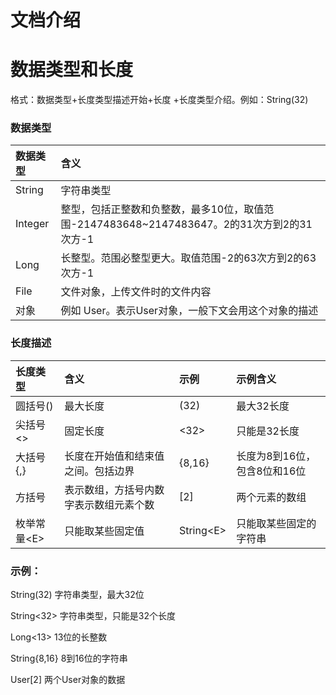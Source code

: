 # 文档介绍

# 数据类型和长度

格式：数据类型+长度类型描述开始+长度 +长度类型介绍。例如：String\(32\)

### 数据类型

| 数据类型 | 含义 |
| :--- | :--- |
| String | 字符串类型 |
| Integer | 整型，包括正整数和负整数，最多10位，取值范围-2147483648~2147483647。2的31次方到2的31次方-1 |
| Long | 长整型。范围必整型更大。取值范围-2的63次方到2的63次方-1 |
| File | 文件对象，上传文件时的文件内容 |
| 对象 | 例如 User。表示User对象，一般下文会用这个对象的描述 |

### 长度描述

| 长度类型 | 含义 | 示例 | 示例含义 |
| :--- | :--- | :--- | :--- |
| 圆括号\(\) | 最大长度 | \(32\) | 最大32长度 |
| 尖括号&lt;&gt; | 固定长度 | &lt;32&gt; | 只能是32长度 |
| 大括号{,} | 长度在开始值和结束值之间。包括边界 | {8,16} | 长度为8到16位，包含8位和16位 |
| 方括号 | 表示数组，方括号内数字表示数组元素个数 | \[2\] | 两个元素的数组 |
| 枚举常量&lt;E&gt; | 只能取某些固定值 | String&lt;E&gt; | 只能取某些固定的字符串 |



### 示例：

String\(32\) 字符串类型，最大32位

String&lt;32&gt; 字符串类型，只能是32个长度

Long&lt;13&gt; 13位的长整数

String{8,16} 8到16位的字符串

User\[2\] 两个User对象的数据

